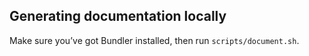 ## Generating documentation locally

Make sure you’ve got Bundler installed, then run `scripts/document.sh`.

